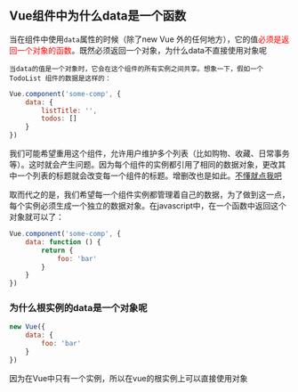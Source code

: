 <!--
title: vue组件的data为什么是函数而不是对象,
categories: 技术,
path: /articleDetail,
comments: true,
photos: vue,
date: 2019-05-08 11:08:53,
tags: ,
keywords: ,
description: Vue组件中为什么data是一个函数，为什么根实例的data是一个对象呢
-->

## Vue组件中为什么data是一个函数

当在组件中使用`data`属性的时候（除了new Vue 外的任何地方），它的值<font color="red">必须是返回一个对象的函数</font>。既然必须返回一个对象，为什么data不直接使用对象呢


    当data的值是一个对象时，它会在这个组件的所有实例之间共享。想象一下，假如一个 TodoList 组件的数据是这样的：
```js
Vue.component('some-comp', {
    data: {
        listTitle: '',
        todos: []
    }
})
```
我们可能希望重用这个组件，允许用户维护多个列表（比如购物、收藏、日常事务等）。这时就会产生问题。因为每个组件的实例都引用了相同的数据对象，更改其中一个列表的标题就会改变每一个组件的标题。增删改也是如此。<a href="https://www.fudaqiang.com/js基本数据类型和引用数据类型的区别.html" target="_blank">不懂就点我吧</a>

取而代之的是，我们希望每一个组件实例都管理着自己的数据，为了做到这一点，每个实例必须生成一个独立的数据对象。在javascript中，在一个函数中返回这个对象就可以了：

```js
Vue.component('some-comp', {
    data: function () {
        return {
            foo: 'bar'
        }
    }
})
```
### 为什么根实例的data是一个对象呢

```js
new Vue({
    data: {
        foo: 'bar'
    }
})
```
因为在Vue中只有一个实例，所以在vue的根实例上可以直接使用对象


<font color="red"></font>